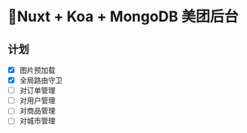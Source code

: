 # :100:Nuxt + Koa + MongoDB 美团后台

## 计划

- [x] 图片预加载
- [x] 全局路由守卫
- [ ] 对订单管理
- [ ] 对用户管理
- [ ] 对商品管理
- [ ] 对城市管理